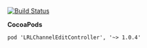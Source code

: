 [![Build Status](https://travis-ci.org/codeWorm2015/channelEdit.svg?branch=master)](https://travis-ci.org/codeWorm2015/channelEdit)

**CocoaPods**

`
pod 'LRLChannelEditController', '~> 1.0.4'
`

